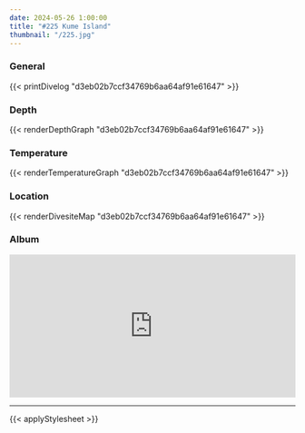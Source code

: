 ```yaml
---
date: 2024-05-26 1:00:00
title: "#225 Kume Island"
thumbnail: "/225.jpg"
---
```


### General

{{< printDivelog "d3eb02b7ccf34769b6aa64af91e61647" >}}

### Depth

{{< renderDepthGraph "d3eb02b7ccf34769b6aa64af91e61647" >}}

### Temperature

{{< renderTemperatureGraph "d3eb02b7ccf34769b6aa64af91e61647" >}}

### Location

{{< renderDivesiteMap "d3eb02b7ccf34769b6aa64af91e61647" >}}

### Album

<div class='lr_embed' style='position: relative; padding-bottom: 50%; height: 0; overflow: hidden;'><iframe id='iframe' src='https://lightroom.adobe.com/embed/shares/d980c9ae494e4d59bd6f3837a48c430f/slideshow?background_color=%232D2D2D&color=%23999999' frameborder='0'style='width:100%; height:100%; position: absolute; top:0; left:0;' ></iframe></div>

---

{{< applyStylesheet >}}
